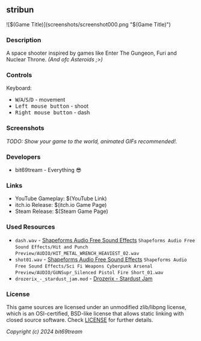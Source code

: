 ## stribun

![$(Game Title)](screenshots/screenshot000.png "$(Game Title)")

### Description

A space shooter inspired by games like Enter The Gungeon, Furi and Nuclear Throne. _(And ofc Asteroids ;>)_

### Controls

Keyboard:
 - <kbd>W</kbd>/<kbd>A</kbd>/<kbd>S</kbd>/<kbd>D</kbd> - movement
 - <kbd>Left mouse button</kbd> - shoot
 - <kbd>Right mouse button</kbd> - dash

### Screenshots

_TODO: Show your game to the world, animated GIFs recommended!._

### Developers

 - bit69tream - Everything 😎

### Links

 - YouTube Gameplay: $(YouTube Link)
 - itch.io Release: $(itch.io Game Page)
 - Steam Release: $(Steam Game Page)

### Used Resources
 - `dash.wav` - [Shapeforms Audio Free Sound Effects](https://shapeforms.itch.io/shapeforms-audio-free-sfx)  `Shapeforms Audio Free Sound Effects/Hit and Punch Preview/AUDIO/HIT_METAL_WRENCH_HEAVIEST_02.wav`
 - `shot01.wav` - [Shapeforms Audio Free Sound Effects](https://shapeforms.itch.io/shapeforms-audio-free-sfx) `Shapeforms Audio Free Sound Effects/Sci Fi Weapons Cyberpunk Arsenal Preview/AUDIO/GUNSupr_Silenced Pistol Fire Short_01.wav`
 - `drozerix_-_stardust_jam.mod` - [Drozerix - Stardust Jam](https://modarchive.org/module.php?201039)

### License

This game sources are licensed under an unmodified zlib/libpng license, which is an OSI-certified, BSD-like license that allows static linking with closed source software. Check [LICENSE](LICENSE) for further details.

*Copyright (c) 2024 bit69tream*
